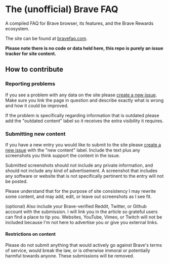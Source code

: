 # The (unofficial) Brave FAQ

A compiled FAQ for Brave browser, its features, and the Brave Rewards ecosystem.

The site can be found at [bravefaq.com](http://bravefaq.com).



**Please note there is no code or data held here, this repo is purely an issue tracker for site content.**


## How to contribute

### Reporting problems

If you see a problem with any data on the site please [create a new issue](https://github.com/thefallofbecause/brave-faq/issues). Make sure you link the page in question and describe exactly what is wrong and how it could be improved.

If the problem is specifically regarding information that is outdated please add the "outdated content" label so it receives the extra visibility it requires.


### Submitting new content

If you have a new entry you would like to submit to the site please [create a new issue](https://github.com/thefallofbecause/brave-faq/issues) with the "new content" label. Include the text plus any screenshots you think support the content in the issue.

Submitted screenshots should not include any private information, and should not include any kind of advertisement. A screenshot that includes any software or website that is not specifically pertinent to the entry will not be posted.

Please understand that for the purpose of site consistency I may rewrite some content, and may add, edit, or leave out screenshots as I see fit.

(optional) Also include your Brave-verified Reddit, Twitter, or Github account with the submission. I will link you in the article so grateful users can find a place to tip you. Websites, YouTube, Vimeo, or Twitch will not be included because I'm not here to advertise you or give you external links.

#### Restrictions on content
Please do not submit anything that would actively go against Brave's terms of service, would break the law, or is otherwise immoral or potentially harmful towards anyone. These submissions will be removed.
